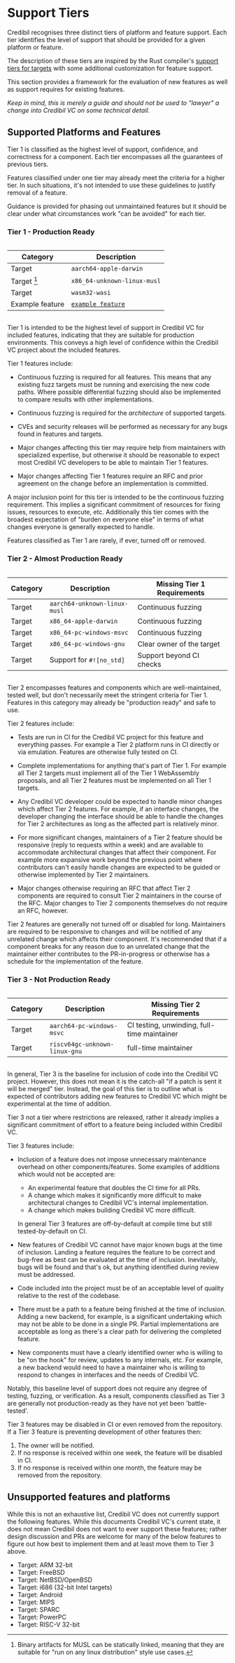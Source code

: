 # Support Tiers

Credibil recognises three distinct tiers of platform and feature support. Each tier
identifies the level of support that should be provided for a given platform or feature.

The description of these tiers are inspired by the Rust compiler's [support tiers for
targets](https://doc.rust-lang.org/rustc/target-tier-policy.html) with some additional
customization for feature support.

This section provides a framework for the evaluation of new features as well as support 
requires for existing features.

_Keep in mind, this is merely a guide and should not be used to "lawyer" a change into 
Credibil VC on some technical detail._

## Supported Platforms and Features

Tier 1 is classified as the highest level of support, confidence, and correctness for a
component. Each tier encompasses all the guarantees of previous tiers.

Features classified under one tier may already meet the criteria for a higher tier. In
such situations, it's not intended to use these guidelines to justify removal of a 
feature.

Guidance is provided for phasing out unmaintained features but it should be clear under
what circumstances work "can be avoided" for each tier.

### Tier 1 - Production Ready

<div style="display:flex;">

| Category            | Description                  |
|---------------------|------------------------------|
| Target              | `aarch64-apple-darwin`       |
| Target [^1]         | `x86_64-unknown-linux-musl`  |
| Target              | `wasm32-wasi`                |
| Example feature     | [`example feature`]          |
</div>

[`example feature`]: https://github.com/credibil/vc/blob/master/proposals/example-feature/Overview.md

[^1]: Binary artifacts for MUSL can be statically linked, meaning that they are
suitable for "run on any linux distribution" style use cases.

Tier 1 is intended to be the highest level of support in Credibil VC for included features,
indicating that they are suitable for production environments. This conveys a high 
level of confidence within the Credibil VC project about the included features.

Tier 1 features include:

* Continuous fuzzing is required for all features. This means that any existing fuzz
  targets must be running and exercising the new code paths. Where possible differential
  fuzzing should also be implemented to compare results with other implementations.

* Continuous fuzzing is required for the _architecture_ of supported targets.

* CVEs and security releases will be performed as necessary for any bugs found in
  features and targets.

* Major changes affecting this tier may require help from maintainers with specialized
  expertise, but otherwise it should be reasonable to expect most Credibil VC developers to
  be able to maintain Tier 1 features.

* Major changes affecting Tier 1 features require an RFC and prior agreement on the
  change before an implementation is committed.

A major inclusion point for this tier is intended to be the continuous fuzzing 
requirement. This implies a significant commitment of resources for fixing issues, 
resources to execute, etc. Additionally this tier comes with the broadest expectation 
of "burden on everyone else" in terms of what changes everyone is generally expected to
handle.

Features classified as Tier 1 are rarely, if ever, turned off or removed.

### Tier 2 - Almost Production Ready

<div style="display:flex;">

| Category             | Description                 | Missing Tier 1 Requirements |
|----------------------|-----------------------------|-----------------------------|
| Target               | `aarch64-unknown-linux-musl`| Continuous fuzzing          |
| Target               | `x86_64-apple-darwin`       | Continuous fuzzing          |
| Target               | `x86_64-pc-windows-msvc`    | Continuous fuzzing          |
| Target               | `x86_64-pc-windows-gnu`     | Clear owner of the target   |
| Target               | Support for `#![no_std]`    | Support beyond CI checks    |
</div>

Tier 2 encompasses features and components which are well-maintained, tested well, but
don't necessarily meet the stringent criteria for Tier 1. Features in this category may
already be "production ready" and safe to use.

Tier 2 features include:

* Tests are run in CI for the Credibil VC project for this feature and everything
  passes. For example a Tier 2 platform runs in CI directly or via emulation.
  Features are otherwise fully tested on CI.

* Complete implementations for anything that's part of Tier 1. For example
  all Tier 2 targets must implement all of the Tier 1 WebAssembly proposals,
  and all Tier 2 features must be implemented on all Tier 1 targets.

* Any Credibil VC developer could be expected to handle minor changes which affect Tier 2
  features. For example, if an interface changes, the developer changing the 
  interface should be able to handle the changes for Tier 2 architectures as long as the
  affected part is relatively minor.

* For more significant changes, maintainers of a Tier 2 feature should be responsive
  (reply to requests within a week) and are available to accommodate architectural 
  changes that affect their component. For example more expansive work beyond the 
  previous point where contributors can't easily handle changes are expected to be
  guided or otherwise implemented by Tier 2 maintainers.

* Major changes otherwise requiring an RFC that affect Tier 2 components are
  required to consult Tier 2 maintainers in the course of the RFC. Major changes
  to Tier 2 components themselves do not require an RFC, however.

Tier 2 features are generally not turned off or disabled for long. Maintainers are
required to be responsive to changes and will be notified of any unrelated change 
which affects their component. It's recommended that if a component breaks for any 
reason due to an unrelated change that the maintainer either contributes to the 
PR-in-progress or otherwise has a schedule for the implementation of the feature.

### Tier 3 - Not Production Ready

<div style="display:flex;">

| Category             | Description                   | Missing Tier 2 Requirements                  |
|----------------------|-------------------------------|----------------------------------------------|
| Target               | `aarch64-pc-windows-msvc`     | CI testing, unwinding, full-time maintainer  |
| Target               | `riscv64gc-unknown-linux-gnu` | full-time maintainer                         |
</div>

In general, Tier 3 is the baseline for inclusion of code into the Credibil VC project.
However, this does not mean it is the catch-all "if a patch is sent it will be merged"
tier. Instead, the goal of this tier is to outline what is expected of contributors 
adding new features to Credibil VC which might be experimental at the time of addition. 

Tier 3 not a tier where restrictions are releaxed, rather it already implies a
significant commitment of effort to a feature being included within Credibil VC.

Tier 3 features include:

* Inclusion of a feature does not impose unnecessary maintenance overhead on
  other components/features. Some examples of additions which would not be accepted are:

  * An experimental feature that doubles the CI time for all PRs.
  * A change which makes it significantly more difficult to make architectural changes
    to Credibil VC's internal implementation.
  * A change which makes building Credibil VC more difficult.

  In general Tier 3 features are off-by-default at compile time but still
  tested-by-default on CI.

* New features of Credibil VC cannot have major known bugs at the time of inclusion. Landing
  a feature requires the feature to be correct and bug-free as best can be evaluated at
  the time of inclusion. Inevitably, bugs will be found and that's ok, but anything 
  identified during review must be addressed.

* Code included into the project must be of an acceptable level of quality relative to
  the rest of the codebase.

* There must be a path to a feature being finished at the time of inclusion. Adding a 
  new backend, for example, is a significant undertaking which may not be able to be
  done in a single PR. Partial implementations are acceptable as long as there's a clear
  path for delivering the completed feature.

* New components must have a clearly identified owner who is willing to be "on the hook"
  for review, updates to any internals, etc. For example, a new backend would need to 
  have a maintainer who is willing to respond to changes in interfaces and the needs of 
  Credibil VC.

Notably, this baseline level of support does not require any degree of testing, fuzzing,
or verification. As a result, components classified as Tier 3 are generally not 
production-ready as they have not yet been 'battle-tested'.

Tier 3 features may be disabled in CI or even removed from the repository. If a Tier 3
feature is preventing development of other features then:

1. The owner will be notified. 
2. If no response is received within one week, the feature will be disabled in CI.
3. If no response is received within one month, the feature may be removed from the 
   repository.

## Unsupported features and platforms

While this is not an exhaustive list, Credibil VC does not currently support the following
features. While this documents Credibil VC's current state, it does not mean Credibil does not
want to ever support these features; rather design discussion and PRs are welcome for 
many of the below features to figure out how best to implement them and at least move 
them to Tier 3 above.

* Target: ARM 32-bit
* Target: FreeBSD
* Target: NetBSD/OpenBSD
* Target: i686 (32-bit Intel targets)
* Target: Android
* Target: MIPS
* Target: SPARC
* Target: PowerPC
* Target: RISC-V 32-bit
